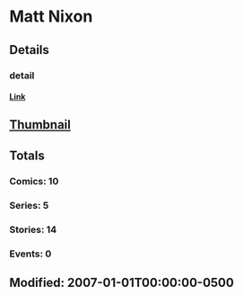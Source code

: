 # Matt  Nixon 
## Details
### detail
#### [Link](http://marvel.com/comics/creators/4565/matt_nixon?utm_campaign=apiRef&utm_source=225578a89fc76f3d20fbffda5d17a88d)
## [Thumbnail](http://i.annihil.us/u/prod/marvel/i/mg/b/40/image_not_available.jpg)
## Totals
### Comics: 10
### Series: 5
### Stories: 14
### Events: 0
## Modified: 2007-01-01T00:00:00-0500